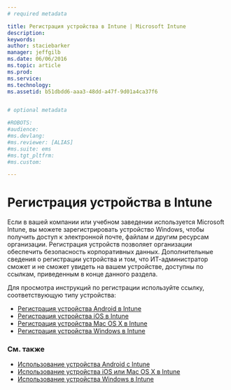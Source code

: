 ```yaml
---
# required metadata

title: Регистрация устройства в Intune | Microsoft Intune
description:
keywords:
author: staciebarker
manager: jeffgilb
ms.date: 06/06/2016
ms.topic: article
ms.prod:
ms.service:
ms.technology:
ms.assetid: b51dbdd6-aaa3-48dd-a47f-9d01a4ca37f6


# optional metadata

#ROBOTS:
#audience:
#ms.devlang:
#ms.reviewer: [ALIAS]
#ms.suite: ems
#ms.tgt_pltfrm:
#ms.custom:

---
```


# Регистрация устройства в Intune

Если в вашей компании или учебном заведении используется Microsoft Intune, вы можете зарегистрировать устройство Windows, чтобы получить доступ к электронной почте, файлам и другим ресурсам организации. Регистрация устройств позволяет организации обеспечить безопасность корпоративных данных. Дополнительные сведения о регистрации устройства и том, что ИТ-администратор сможет и не сможет увидеть на вашем устройстве, доступны по ссылкам, приведенным в конце данного раздела.

Для просмотра инструкций по регистрации используйте ссылку, соответствующую типу устройства:

- [Регистрация устройства Android в Intune](enroll-your-device-in-Intune-android.md)</br>
- [Регистрация устройства iOS в Intune](enroll-your-device-in-intune-ios.md)</br>
- [Регистрация устройства Mac OS X в Intune](enroll-your-device-in-intune-mac-os-x.md)</br>
- [Регистрация устройства Windows в Intune](enroll-your-device-in-intune-windows.md)</br>

### См. также
- [Использование устройства Android с Intune](using-your-android-device-with-intune.md)</br>
- [Использование устройства iOS или Mac OS X в Intune](using-your-ios-or-mac-os-x-device-with-intune.md)</br>
- [Использование устройства Windows в Intune](using-your-windows-device-with-intune.md)

<!--HONumber=Jun16_HO1-->


